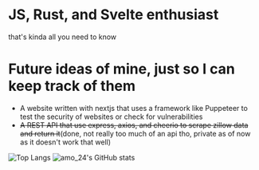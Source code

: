 # JS, Rust, and Svelte enthusiast

that's kinda all you need to know

# Future ideas of mine, just so I can keep track of them

- A website written with nextjs that uses a framework like Puppeteer to test the security of websites or check for vulnerabilities
- ~~A REST API that use express, axios, and cheerio to scrape zillow data and return it~~(done, not really too much of an api tho, private as of now as it doesn't work that well)

![Top Langs](https://github-readme-stats.vercel.app/api/top-langs/?username=IMakeDiscordBots&theme=radical)
![amo_24's GitHub stats](https://github-readme-stats.vercel.app/api?username=IMakeDiscordBots&theme=radical)
